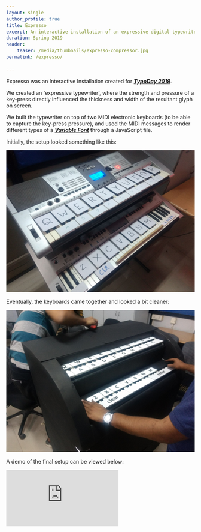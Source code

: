 ```yaml
---
layout: single
author_profile: true
title: Expresso
excerpt: An interactive installation of an expressive digital typewriter
duration: Spring 2019
header:
    teaser: /media/thumbnails/expresso-compressor.jpg
permalink: /expresso/

---
```


Expresso was an Interactive Installation created for ***[TypoDay 2019](http://www.typoday.in/2019/index.html)***.

We created an 'expressive typewriter', where the strength and pressure of a key-press directly influenced the thickness and width of the resultant glyph on screen.

We built the typewriter on top of two MIDI electronic keyboards (to be able to capture the key-press pressure), and used the MIDI messages to render different types of a **[*Variable Font*](https://developer.microsoft.com/en-us/microsoft-edge/testdrive/demos/variable-fonts/)** through a JavaScript file.

Initially, the setup looked something like this:

![ExpressoOne](\media\expresso\Expresso1.jpg)


Eventually, the keyboards came together and looked a bit cleaner:

![ExpressoTwo](\media\expresso\Expresso2.jpg)


A demo of the final setup can be viewed below:


<iframe class = "video" src="https://www.youtube.com/embed/GtJbb7XHSJU" frameborder="0" allow="accelerometer; autoplay; encrypted-media; gyroscope; picture-in-picture" allowfullscreen></iframe>

